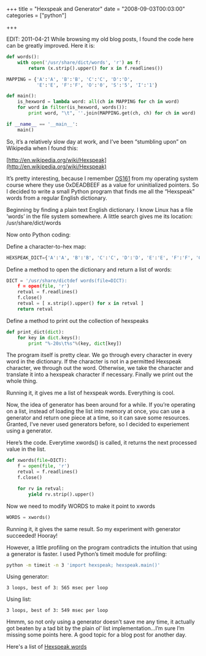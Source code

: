 +++
title = "Hexspeak and Generator"
date = "2008-09-03T00:03:00"
categories = ["python"]

+++

EDIT: 2011-04-21 While browsing my old blog posts, I found the code here can be greatly improved. Here it is:

```python
def words():
    with open('/usr/share/dict/words', 'r') as f:
        return (x.strip().upper() for x in f.readlines())

MAPPING = {'A':'A', 'B':'B', 'C':'C', 'D':'D',
           'E':'E', 'F':'F', 'O':'0', 'S':'5', 'I':'1'}

def main():
    is_hexword = lambda word: all(ch in MAPPING for ch in word)
    for word in filter(is_hexword, words()):
        print word, "\t", ''.join(MAPPING.get(ch, ch) for ch in word)

if __name__ == '__main__':
    main()
```



So, it’s a relatively slow day at work, and I’ve been “stumbling upon” on Wikipedia when I found this:

[http://en.wikipedia.org/wiki/Hexspeak](http://en.wikipedia.org/wiki/Hexspeak)

It’s pretty interesting, because I remember [OS161](http://www.eecs.harvard.edu/~syrah/os161/) from my operating system course where they use 0xDEADBEEF as a value for uninitialized pointers. So I decided to write a small Python program that finds me all the “Hexspeak” words from a regular English dictionary.

Beginning by finding a plain text English dictionary. I know Linux has a file ‘words’ in the file system somewhere. A little search gives me its location: /usr/share/dict/words

Now onto Python coding:

Define a character-to-hex map:

```python
HEXSPEAK_DICT={'A':'A', 'B':'B', 'C':'C', 'D':'D', 'E':'E', 'F':'F', 'O':'0', 'L':'1', 'S':'5', 'I':'1', }
```

Define a method to open the dictionary and return a list of words:

```python
DICT = '/usr/share/dictdef words(file=DICT):
    f = open(file, 'r')
    retval = f.readlines()
    f.close()
    retval = [ x.strip().upper() for x in retval ]
    return retval
```

Define a method to print out the collection of hexspeaks

```python
def print_dict(dict):
    for key in dict.keys():
        print "%-20s\t%s"%(key, dict[key])
```

The program itself is pretty clear. We go through every character in every word in the dictionary. If the character is not in a permitted Hexspeak character, we through out the word. Otherwise, we take the character and translate it into a hexspeak character if necessary. Finally we print out the whole thing.

Running it, it gives me a list of hexspeak words. Everything is cool.

Now, the idea of generator has been around for a while. If you’re operating on a list, instead of loading the list into memory at once, you can use a generator and return one piece at a time, so it can save some resources. Granted, I’ve never used generators before, so I decided to experiement using a generator.

Here’s the code. Everytime xwords() is called, it returns the next processed value in the list.

```python
def xwords(file=DICT):
    f = open(file, 'r')
    retval = f.readlines()
    f.close()

    for rv in retval:
        yield rv.strip().upper()
```

Now we need to modify WORDS to make it point to xwords

```python
WORDS = xwords()
```

Running it, it gives the same result. So my experiment with generator succeeded! Hooray!

However, a little profiling on the program contradicts the intuition that using a generator is faster. I used Python’s timeit module for profiling:

```bash
python -m timeit -n 3 'import hexspeak; hexspeak.main()'
```

Using generator:

```
3 loops, best of 3: 565 msec per loop
```

Using list:

```
3 loops, best of 3: 549 msec per loop
```

Hmmm, so not only using a generator doesn’t save me any time, it actually got beaten by a tad bit by the plain ol’ list implementation…I’m sure I’m missing some points here. A good topic for a blog post for another day.

Here's a list of [Hexspeak words](/2008/09/03/hexspeak-word-list)
